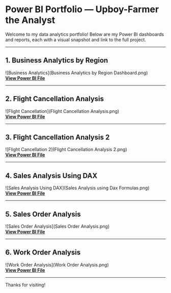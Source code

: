 # Power BI Portfolio — Upboy-Farmer the Analyst

Welcome to my data analytics portfolio! Below are my Power BI dashboards and reports, each with a visual snapshot and link to the full project.

---

## 1. Business Analytics by Region

![Business Analytics](Business Analytics by Region Dashboard.png)  
[**View Power BI File**](https://1drv.ms/u/c/3be9020214b3327c/EfIerdrUkDNLnQho06kkAOUBQxYSUYfARPSK1HEXP38Cnw?e=OECQ1j)

---

## 2. Flight Cancellation Analysis

![Flight Cancellation](Flight Cancellation Analysis.png)  
[**View Power BI File**](https://1drv.ms/u/c/3be9020214b3327c/ESVbObW7vp1JloN4YJPWzgoB4gO5ke1ag58OkQM9rPPMrA?e=cFbxch)

---

## 3. Flight Cancellation Analysis 2

![Flight Cancellation 2](Flight Cancellation Analysis 2.png)  
[**View Power BI File**](https://1drv.ms/u/c/3be9020214b3327c/ESVbObW7vp1JloN4YJPWzgoB4gO5ke1ag58OkQM9rPPMrA?e=cFbxch)

---

## 4. Sales Analysis Using DAX

![Sales Analysis Using DAX](Sales Analysis using Dax Formulas.png)  
[**View Power BI File**](https://1drv.ms/u/c/3be9020214b3327c/Edf6j5zjluFEg1vzA8bW3mABUSF2cOVNA8wtvl3e1in9IQ?e=jtRDYh)

---

## 5. Sales Order Analysis

![Sales Order Analysis](Sales Order Analysis.png)  
[**View Power BI File**](https://1drv.ms/u/c/3be9020214b3327c/ETr_AVxfj4FBnmn9AsgkddABiGtHAOCD_t5S0NKv0CnVJA?e=e4cQq3)

---

## 6. Work Order Analysis

![Work Order Analysis](Work Order Analysis.png)  
[**View Power BI File**](https://1drv.ms/u/c/3be9020214b3327c/EdglyxB_tH5FpMSlTGySyA8BzRda8PcT1ejLJ3ZU7e4J1A?e=QZS88H)

---

Thanks for visiting!

